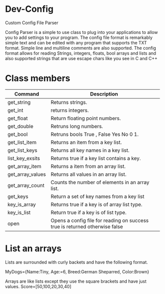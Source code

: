 # Dev-Config
Custom Config File Parser

Config Parser is a simple to use class to plug into your applications to allow you to add settings to your program.
The config file format is remarkably simple text and can be edited with any program that supports the TXT format.
Simple line and multiline comments are also supported. The config format allows for reading Strings, integers, 
floats, bool arrays and lists and also supported strings that are use escape chars like you see in C and C++

# Class members

| Command  | Description |
| ------------- | ------------- |
| get_string  | Returns strings.  |
| get_int  | returns integers.  |
| get_float  | Return floating point numbers.  |
| get_double  | Retruns long numbers.  |
| get_bool  | Retruns bools True , False Yes No 0 1.  |
| get_list_item  | Returns an item from a key list. |
| get_list_keys   | Returns all key names in a key list.  |
| list_key_exsits  | Returns true if a key list contains a key. |
| get_array_item  | Returns a item from an array list. |
| get_array_values  | Returns all values in an array list. |
| get_array_count  | Counts the number of elements in an array list. |
| get_keys  | Return a set of key names from a key list |
| key_is_array  | Returns true if a key is of array list type. |
| key_is_list  | Return true if a key is of list type. |
| open  | Opens a config file for reading on success true is returned otherwise false |

# List an arrays
Lists are surrounded with curly backets and have the following format.

MyDogs={Name:Tiny, Age:=6, Breed:German Sheparred, Color:Brown}

Arrays are like lists except they use the square brackets and have just values.
Score=[50,100,20,30,40]




